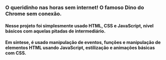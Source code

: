 ### O queridinho nas horas sem internet! O famoso Dino do Chrome sem conexão. 

#### Nesse projeto foi simplesmente usado HTML, CSS e JavaScript, nível básicos com aquelas pitadas de intermediário.
#### Em síntese, é usado manipulação de eventos, funções e manipulação de elementos HTML usando JavaScript, estilização e animações básicas com CSS.
